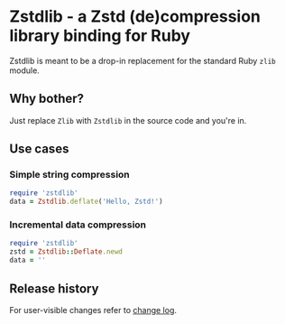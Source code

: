 # Zstdlib - a Zstd (de)compression library binding for Ruby

Zstdlib is meant to be a drop-in replacement for the standard Ruby `zlib` module.

## Why bother?

Just replace `Zlib` with `Zstdlib` in the source code and you're in.

## Use cases

### Simple string compression
````ruby
require 'zstdlib'
data = Zstdlib.deflate('Hello, Zstd!')
````

### Incremental data compression
````ruby
require 'zstdlib'
zstd = Zstdlib::Deflate.newd
data = ''
````

## Release history

For user-visible changes refer to [change log](CHANGES.md).